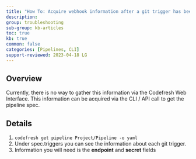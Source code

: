 ```yaml
---
title: "How To: Acquire webhook information after a git trigger has been created"
description: 
group: troubleshooting
sub-group: kb-articles
toc: true
kb: true
common: false
categories: [Pipelines, CLI]
support-reviewed: 2023-04-18 LG
---
```


## Overview

Currently, there is no way to gather this information via the Codefresh Web Interface. This information can be acquired via the CLI / API call to get the pipeline spec.

## Details

1. `codefresh get pipeline Project/Pipeline -o yaml`
2. Under spec.triggers you can see the information about each git trigger.
3. Information you will need is the **endpoint** and **secret** fields
